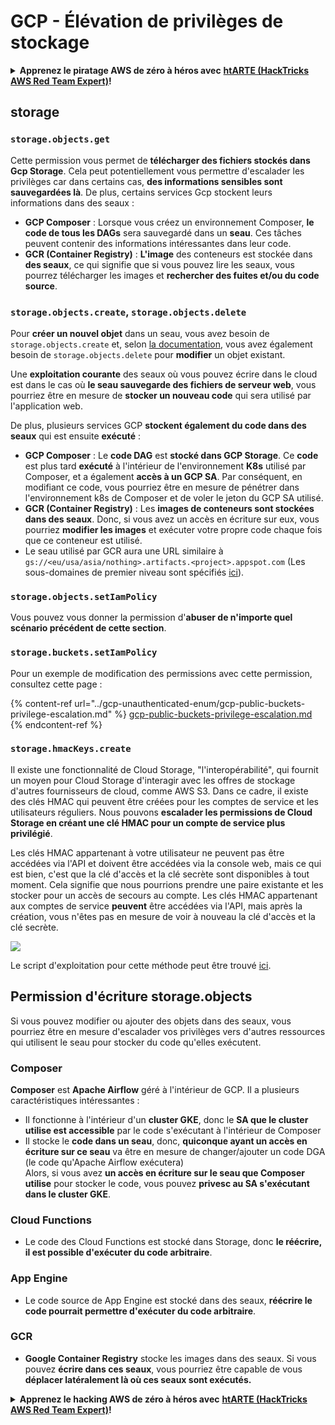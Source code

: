 # GCP - Élévation de privilèges de stockage

<details>

<summary><strong>Apprenez le piratage AWS de zéro à héros avec</strong> <a href="https://training.hacktricks.xyz/courses/arte"><strong>htARTE (HackTricks AWS Red Team Expert)</strong></a><strong>!</strong></summary>

Autres moyens de soutenir HackTricks :

* Si vous souhaitez voir votre **entreprise annoncée dans HackTricks** ou **télécharger HackTricks en PDF**, consultez les [**PLANS D'ABONNEMENT**](https://github.com/sponsors/carlospolop)!
* Obtenez le [**merchandising officiel PEASS & HackTricks**](https://peass.creator-spring.com)
* Découvrez [**La Famille PEASS**](https://opensea.io/collection/the-peass-family), notre collection d'[**NFTs**](https://opensea.io/collection/the-peass-family) exclusifs
* **Rejoignez le** 💬 [**groupe Discord**](https://discord.gg/hRep4RUj7f) ou le [**groupe Telegram**](https://t.me/peass) ou **suivez** moi sur **Twitter** 🐦 [**@carlospolopm**](https://twitter.com/carlospolopm)**.**
* **Partagez vos astuces de piratage en soumettant des PR aux dépôts github** [**HackTricks**](https://github.com/carlospolop/hacktricks) et [**HackTricks Cloud**](https://github.com/carlospolop/hacktricks-cloud).

</details>

## storage

### `storage.objects.get`

Cette permission vous permet de **télécharger des fichiers stockés dans Gcp Storage**. Cela peut potentiellement vous permettre d'escalader les privilèges car dans certains cas, **des informations sensibles sont sauvegardées là**. De plus, certains services Gcp stockent leurs informations dans des seaux :

* **GCP Composer** : Lorsque vous créez un environnement Composer, **le code de tous les DAGs** sera sauvegardé dans un **seau**. Ces tâches peuvent contenir des informations intéressantes dans leur code.
* **GCR (Container Registry)** : **L'image** des conteneurs est stockée dans **des seaux**, ce qui signifie que si vous pouvez lire les seaux, vous pourrez télécharger les images et **rechercher des fuites et/ou du code source**.

### `storage.objects.create`, `storage.objects.delete`

Pour **créer un nouvel objet** dans un seau, vous avez besoin de `storage.objects.create` et, selon [la documentation](https://cloud.google.com/storage/docs/access-control/iam-permissions#object_permissions), vous avez également besoin de `storage.objects.delete` pour **modifier** un objet existant.

Une **exploitation courante** des seaux où vous pouvez écrire dans le cloud est dans le cas où **le seau sauvegarde des fichiers de serveur web**, vous pourriez être en mesure de **stocker un nouveau code** qui sera utilisé par l'application web.

De plus, plusieurs services GCP **stockent également du code dans des seaux** qui est ensuite **exécuté** :

* **GCP Composer** : Le **code DAG** est **stocké dans GCP Storage**. Ce **code** est plus tard **exécuté** à l'intérieur de l'environnement **K8s** utilisé par Composer, et a également **accès à un GCP SA**. Par conséquent, en modifiant ce code, vous pourriez être en mesure de pénétrer dans l'environnement k8s de Composer et de voler le jeton du GCP SA utilisé.
* **GCR (Container Registry)** : Les **images de conteneurs sont stockées dans des seaux**. Donc, si vous avez un accès en écriture sur eux, vous pourriez **modifier les images** et exécuter votre propre code chaque fois que ce conteneur est utilisé.
* Le seau utilisé par GCR aura une URL similaire à `gs://<eu/usa/asia/nothing>.artifacts.<project>.appspot.com` (Les sous-domaines de premier niveau sont spécifiés [ici](https://cloud.google.com/container-registry/docs/pushing-and-pulling)).

### `storage.objects.setIamPolicy`

Vous pouvez vous donner la permission d'**abuser de n'importe quel scénario précédent de cette section**.

### **`storage.buckets.setIamPolicy`**

Pour un exemple de modification des permissions avec cette permission, consultez cette page :

{% content-ref url="../gcp-unauthenticated-enum/gcp-public-buckets-privilege-escalation.md" %}
[gcp-public-buckets-privilege-escalation.md](../gcp-unauthenticated-enum/gcp-public-buckets-privilege-escalation.md)
{% endcontent-ref %}

### `storage.hmacKeys.create`

Il existe une fonctionnalité de Cloud Storage, "l'interopérabilité", qui fournit un moyen pour Cloud Storage d'interagir avec les offres de stockage d'autres fournisseurs de cloud, comme AWS S3. Dans ce cadre, il existe des clés HMAC qui peuvent être créées pour les comptes de service et les utilisateurs réguliers. Nous pouvons **escalader les permissions de Cloud Storage en créant une clé HMAC pour un compte de service plus privilégié**.

Les clés HMAC appartenant à votre utilisateur ne peuvent pas être accédées via l'API et doivent être accédées via la console web, mais ce qui est bien, c'est que la clé d'accès et la clé secrète sont disponibles à tout moment. Cela signifie que nous pourrions prendre une paire existante et les stocker pour un accès de secours au compte. Les clés HMAC appartenant aux comptes de service **peuvent** être accédées via l'API, mais après la création, vous n'êtes pas en mesure de voir à nouveau la clé d'accès et la clé secrète.

![](https://rhinosecuritylabs.com/wp-content/uploads/2020/04/image2-1.png)

Le script d'exploitation pour cette méthode peut être trouvé [ici](https://github.com/RhinoSecurityLabs/GCP-IAM-Privilege-Escalation/blob/master/ExploitScripts/storage.hmacKeys.create.py).

## Permission d'écriture storage.objects

Si vous pouvez modifier ou ajouter des objets dans des seaux, vous pourriez être en mesure d'escalader vos privilèges vers d'autres ressources qui utilisent le seau pour stocker du code qu'elles exécutent.

### Composer

**Composer** est **Apache Airflow** géré à l'intérieur de GCP. Il a plusieurs caractéristiques intéressantes :

* Il fonctionne à l'intérieur d'un **cluster GKE**, donc le **SA que le cluster utilise est accessible** par le code s'exécutant à l'intérieur de Composer
* Il stocke le **code dans un seau**, donc, **quiconque ayant un accès en écriture sur ce seau** va être en mesure de changer/ajouter un code DGA (le code qu'Apache Airflow exécutera)\
Alors, si vous avez **un accès en écriture sur le seau que Composer utilise** pour stocker le code, vous pouvez **privesc au SA s'exécutant dans le cluster GKE**.

### Cloud Functions

* Le code des Cloud Functions est stocké dans Storage, donc **le réécrire, il est possible d'exécuter du code arbitraire**.

### App Engine

* Le code source de App Engine est stocké dans des seaux, **réécrire le code pourrait permettre d'exécuter du code arbitraire**.
### GCR

* **Google Container Registry** stocke les images dans des seaux. Si vous pouvez **écrire dans ces seaux**, vous pourriez être capable de vous **déplacer latéralement là où ces seaux sont exécutés.**

<details>

<summary><strong>Apprenez le hacking AWS de zéro à héros avec</strong> <a href="https://training.hacktricks.xyz/courses/arte"><strong>htARTE (HackTricks AWS Red Team Expert)</strong></a><strong>!</strong></summary>

Autres moyens de soutenir HackTricks :

* Si vous souhaitez voir votre **entreprise annoncée dans HackTricks** ou **télécharger HackTricks en PDF**, consultez les [**PLANS D'ABONNEMENT**](https://github.com/sponsors/carlospolop)!
* Obtenez le [**merchandising officiel PEASS & HackTricks**](https://peass.creator-spring.com)
* Découvrez [**La Famille PEASS**](https://opensea.io/collection/the-peass-family), notre collection d'[**NFTs**](https://opensea.io/collection/the-peass-family) exclusifs
* **Rejoignez le** 💬 [**groupe Discord**](https://discord.gg/hRep4RUj7f) ou le [**groupe Telegram**](https://t.me/peass) ou **suivez** moi sur **Twitter** 🐦 [**@carlospolopm**](https://twitter.com/carlospolopm)**.**
* **Partagez vos astuces de hacking en soumettant des PR aux dépôts github** [**HackTricks**](https://github.com/carlospolop/hacktricks) et [**HackTricks Cloud**](https://github.com/carlospolop/hacktricks-cloud).

</details>
